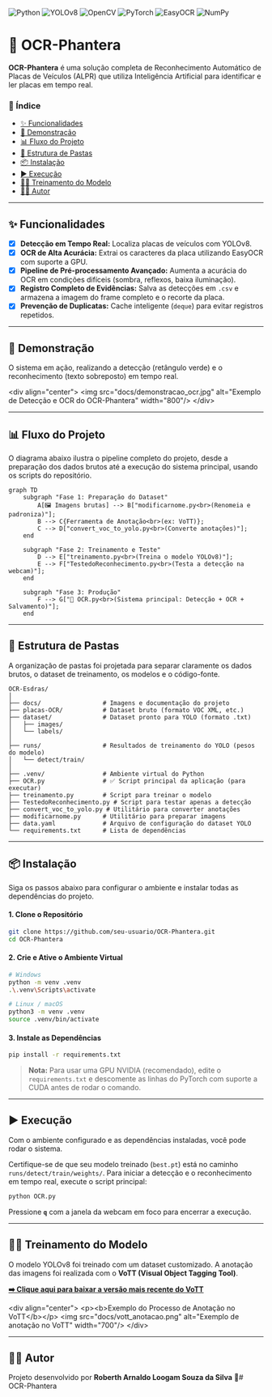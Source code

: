 ![Python](https://img.shields.io/badge/Python-3.10%2B-blue?logo=python&style=for-the-badge)
![YOLOv8](https://img.shields.io/badge/YOLOv8-Ultralytics-0052D4?logo=yolo&style=for-the-badge)
![OpenCV](https://img.shields.io/badge/OpenCV-4.9-blue?logo=opencv&style=for-the-badge)
![PyTorch](https://img.shields.io/badge/PyTorch-2.3-blue?logo=pytorch&style=for-the-badge)
![EasyOCR](https://img.shields.io/badge/EasyOCR-JaidedAI-orange?style=for-the-badge)
![NumPy](https://img.shields.io/badge/NumPy-1.26-blue?logo=numpy&style=for-the-badge)

# 🐆 OCR-Phantera

**OCR-Phantera** é uma solução completa de Reconhecimento Automático de Placas de Veículos (ALPR) que utiliza Inteligência Artificial para identificar e ler placas em tempo real.


### 📜 Índice

  - [✨ Funcionalidades](https://www.google.com/search?q=%23-funcionalidades)
  - [📸 Demonstração](https://www.google.com/search?q=%23-demonstra%C3%A7%C3%A3o)
  - [📊 Fluxo do Projeto](https://www.google.com/search?q=%23-fluxo-do-projeto)
  - [📂 Estrutura de Pastas](https://www.google.com/search?q=%23-estrutura-de-pastas)
  - [📦 Instalação](https://www.google.com/search?q=%23-instala%C3%A7%C3%A3o)
  - [▶️ Execução](https://www.google.com/search?q=%23%EF%B8%8F-execu%C3%A7%C3%A3o)
  - [🏋️‍♀️ Treinamento do Modelo](https://www.google.com/search?q=%23%EF%B8%8F-treinamento-do-modelo)
  - [👨‍💻 Autor](https://www.google.com/search?q=%23-autor)

-----

## ✨ Funcionalidades

  - [x] **Detecção em Tempo Real:** Localiza placas de veículos com YOLOv8.
  - [x] **OCR de Alta Acurácia:** Extrai os caracteres da placa utilizando EasyOCR com suporte a GPU.
  - [x] **Pipeline de Pré-processamento Avançado:** Aumenta a acurácia do OCR em condições difíceis (sombra, reflexos, baixa iluminação).
  - [x] **Registro Completo de Evidências:** Salva as detecções em `.csv` e armazena a imagem do frame completo e o recorte da placa.
  - [x] **Prevenção de Duplicatas:** Cache inteligente (`deque`) para evitar registros repetidos.

-----

## 📸 Demonstração

O sistema em ação, realizando a detecção (retângulo verde) e o reconhecimento (texto sobreposto) em tempo real.

\<div align="center"\>
\<img src="docs/demonstracao\_ocr.jpg" alt="Exemplo de Detecção e OCR do OCR-Phantera" width="800"/\>
\</div\>

-----



## 📊 Fluxo do Projeto

O diagrama abaixo ilustra o pipeline completo do projeto, desde a preparação dos dados brutos até a execução do sistema principal, usando os scripts do repositório.

```mermaid
graph TD
    subgraph "Fase 1: Preparação do Dataset"
        A[🖼️ Imagens brutas] --> B["modificarnome.py<br>(Renomeia e padroniza)"];
        B --> C{Ferramenta de Anotação<br>(ex: VoTT)};
        C --> D["convert_voc_to_yolo.py<br>(Converte anotações)"];
    end

    subgraph "Fase 2: Treinamento e Teste"
        D --> E["treinamento.py<br>(Treina o modelo YOLOv8)"];
        E --> F["TestedoReconhecimento.py<br>(Testa a detecção na webcam)"];
    end

    subgraph "Fase 3: Produção"
        F --> G["🚀 OCR.py<br>(Sistema principal: Detecção + OCR + Salvamento)"];
    end
```

-----

## 📂 Estrutura de Pastas

A organização de pastas foi projetada para separar claramente os dados brutos, o dataset de treinamento, os modelos e o código-fonte.

```
OCR-Esdras/
│
├── docs/                 # Imagens e documentação do projeto
├── placas-OCR/           # Dataset bruto (formato VOC XML, etc.)
├── dataset/              # Dataset pronto para YOLO (formato .txt)
│   ├── images/
│   └── labels/
│
├── runs/                 # Resultados de treinamento do YOLO (pesos do modelo)
│   └── detect/train/
│
├── .venv/                # Ambiente virtual do Python
├── OCR.py                # ✅ Script principal da aplicação (para executar)
├── treinamento.py        # Script para treinar o modelo
├── TestedoReconhecimento.py # Script para testar apenas a detecção
├── convert_voc_to_yolo.py # Utilitário para converter anotações
├── modificarnome.py      # Utilitário para preparar imagens
├── data.yaml             # Arquivo de configuração do dataset YOLO
└── requirements.txt      # Lista de dependências
```

-----

## 📦 Instalação

Siga os passos abaixo para configurar o ambiente e instalar todas as dependências do projeto.

#### 1\. Clone o Repositório

```bash
git clone https://github.com/seu-usuario/OCR-Phantera.git
cd OCR-Phantera
```

#### 2\. Crie e Ative o Ambiente Virtual

```bash
# Windows
python -m venv .venv
.\.venv\Scripts\activate

# Linux / macOS
python3 -m venv .venv
source .venv/bin/activate
```

#### 3\. Instale as Dependências

```bash
pip install -r requirements.txt
```

> **Nota:** Para usar uma GPU NVIDIA (recomendado), edite o `requirements.txt` e descomente as linhas do PyTorch com suporte a CUDA antes de rodar o comando.

-----

## ▶️ Execução

Com o ambiente configurado e as dependências instaladas, você pode rodar o sistema.

Certifique-se de que seu modelo treinado (`best.pt`) está no caminho `runs/detect/train/weights/`. Para iniciar a detecção e o reconhecimento em tempo real, execute o script principal:

```bash
python OCR.py
```

Pressione **`q`** com a janela da webcam em foco para encerrar a execução.

-----

## 🏋️‍♀️ Treinamento do Modelo

O modelo YOLOv8 foi treinado com um dataset customizado. A anotação das imagens foi realizada com o **VoTT (Visual Object Tagging Tool)**.

[**➡️ Clique aqui para baixar a versão mais recente do VoTT**](https://github.com/microsoft/VoTT/releases)

\<div align="center"\>
\<p\>\<b\>Exemplo do Processo de Anotação no VoTT\</b\>\</p\>
\<img src="docs/vott\_anotacao.png" alt="Exemplo de anotação no VoTT" width="700"/\>
\</div\>

-----

## 👨‍💻 Autor

Projeto desenvolvido por **Roberth Arnaldo Loogam Souza da Silva** 🚀#   O C R - P h a n t e r a 
 
 
